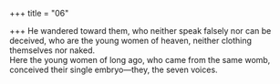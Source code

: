 +++
title = "06"

+++
 He wandered toward them, who neither speak falsely nor can be  deceived, who are the young women of heaven, neither clothing  
themselves nor naked.  
Here the young women of long ago, who came from the same womb,  conceived their single embryo—they, the seven voices.  